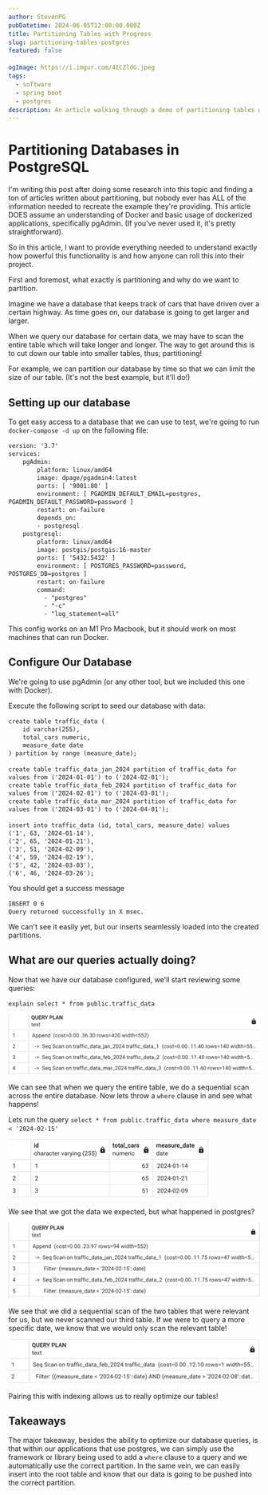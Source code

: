 ```yaml
---
author: StevenPG
pubDatetime: 2024-06-05T12:00:00.000Z
title: Partitioning Tables with Progress
slug: partitioning-tables-postgres
featured: false

ogImage: https://i.imgur.com/4ICZldG.jpeg
tags:
  - software
  - spring boot
  - postgres
description: An article walking through a demo of partitioning tables with postgres.
---
```


# Partitioning Databases in PostgreSQL

I'm writing this post after doing some research into this topic and finding 
a ton of articles written about partitioning, but nobody ever has ALL of the information
needed to recreate the example they're providing. This article DOES assume an understanding
of Docker and basic usage of dockerized applications, specifically pgAdmin. (If you've never used
it, it's pretty straightforward).

So in this article, I want to provide everything needed to understand
exactly how powerful this functionality is and how anyone can roll this into
their project.

First and foremost, what exactly is partitioning and why do we want to partition.

Imagine we have a database that keeps track of cars that have driven
over a certain highway. As time goes on, our database is going to get larger and larger.

When we query our database for certain data, we may have to scan the entire table
which will take longer and longer. The way to get around this is to cut down our
table into smaller tables, thus; partitioning!

For example, we can partition our database by time so that we can limit the
size of our table. (It's not the best example, but it'll do!)

## Setting up our database

To get easy access to a database that we can use to test, we're going to run
`docker-compose -d up` on the following file:

    version: '3.7'
    services:
        pgAdmin:
            platform: linux/amd64
            image: dpage/pgadmin4:latest
            ports: [ '9001:80' ]
            environment: [ PGADMIN_DEFAULT_EMAIL=postgres, PGADMIN_DEFAULT_PASSWORD=password ]
            restart: on-failure
            depends_on:
            - postgresql
        postgresql:
            platform: linux/amd64
            image: postgis/postgis:16-master
            ports: [ '5432:5432' ]
            environment: [ POSTGRES_PASSWORD=password, POSTGRES_DB=postgres ]
            restart: on-failure
            command:
              - "postgres"
              - "-c"
              - "log_statement=all"

This config works on an M1 Pro Macbook, but it should work
on most machines that can run Docker.

## Configure Our Database

We're going to use pgAdmin (or any other tool, but we included this one with Docker).

Execute the following script to seed our database with data:

    create table traffic_data (
        id varchar(255),
        total_cars numeric,
        measure_date date
    ) partition by range (measure_date);
    
    create table traffic_data_jan_2024 partition of traffic_data for values from ('2024-01-01') to ('2024-02-01');
    create table traffic_data_feb_2024 partition of traffic_data for values from ('2024-02-01') to ('2024-03-01');
    create table traffic_data_mar_2024 partition of traffic_data for values from ('2024-03-01') to ('2024-04-01');
    
    insert into traffic_data (id, total_cars, measure_date) values
    ('1', 63, '2024-01-14'),
    ('2', 65, '2024-01-21'),
    ('3', 51, '2024-02-09'),
    ('4', 59, '2024-02-19'),
    ('5', 42, '2024-03-03'),
    ('6', 46, '2024-03-26');

You should get a success message

    INSERT 0 6
    Query returned successfully in X msec.

We can't see it easily yet, but our inserts seamlessly loaded into the created partitions.

## What are our queries actually doing?

Now that we have our database configured, we'll start reviewing some queries:

    explain select * from public.traffic_data

![Full Table Scan](/assets/a368fd78-2be5-412b-b744-265e20ef4aef.png)


We can see that when we query the entire table, we do a sequential scan across the
entire database. Now lets throw a `where` clause in and see what happens!

Lets run the query `select * from public.traffic_data where measure_date < '2024-02-15'`

![Query result](/assets/7225cac2-0224-4f0a-ae86-8057a1629022.png)

We see that we got the data we expected, but what happened in postgres?

![2 Table Scan](/assets/8aaaf23a-d737-4e9d-bcb4-61ddcc9e5a2a.png)

We see that we did a sequential scan of the two tables that were relevant for us,
but we never scanned our third table. If we were to query a more specific date, we know
that we would only scan the relevant table!

![Single Table Scan](/assets/c972da73-155a-426a-b487-5ad73295c918.png)

Pairing this with indexing allows us to really optimize our tables!

## Takeaways

The major takeaway, besides the ability to optimize our database queries, is that
within our applications that use postgres, we can simply use the framework or library
being used to add a `where` clause to a query and we automatically use the correct partition.
In the same vein, we can easily insert into the root table and know that our data
is going to be pushed into the correct partition.